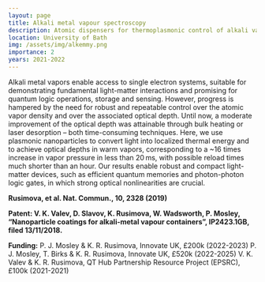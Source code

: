 ```yaml
---
layout: page
title: Alkali metal vapour spectroscopy
description: Atomic dispensers for thermoplasmonic control of alkali vapor pressure in quantum optical applications
location: University of Bath
img: /assets/img/alkemmy.png
importance: 2
years: 2021-2022
---
```



Alkali metal vapors enable access to single electron systems, suitable for demonstrating fundamental light-matter interactions and promising for quantum logic operations, storage and sensing. However, progress is hampered by the need for robust and repeatable control over the atomic vapor density and over the associated optical depth. Until now, a moderate improvement of the optical depth was attainable through bulk heating or laser desorption – both time-consuming techniques. Here, we use plasmonic nanoparticles to convert light into localized thermal energy and to achieve optical depths in warm vapors, corresponding to a ~16 times increase in vapor pressure in less than 20 ms, with possible reload times much shorter than an hour. Our results enable robust and compact light-matter devices, such as efficient quantum memories and photon-photon logic gates, in which strong optical nonlinearities are crucial.

**Rusimova, et al. Nat. Commun., 10, 2328 (2019)**

**Patent: V. K. Valev, D. Slavov, K. Rusimova, W. Wadsworth, P. Mosley, “Nanoparticle coatings for alkali-metal vapour containers”, IP2423.1GB, filed 13/11/2018.**

**Funding:**
  P. J. Mosley & K. R. Rusimova, Innovate UK, £200k (2022-2023)
  P. J. Mosley, T. Birks & K. R. Rusimova, Innovate UK, £520k (2022-2025)
  V. K. Valev & K. R. Rusimova, QT Hub Partnership Resource Project (EPSRC), £100k (2021-2021)
  
